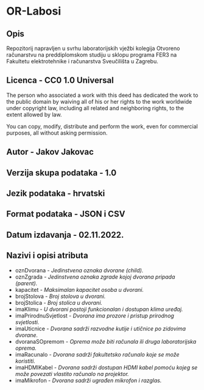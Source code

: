 # OR-Labosi

## Opis
Repozitorij napravljen u svrhu laboratorijskih vježbi kolegija Otvoreno računarstvu na preddiplomskom studiju u sklopu programa FER3 na Fakultetu elektrotehnike i računarstva Sveučilišta u Zagrebu.

## Licenca - CC0 1.0 Universal
The person who associated a work with this deed has dedicated the work to the public domain by waiving all of his or her rights to the work worldwide under copyright law, including all related and neighboring rights, to the extent allowed by law.

You can copy, modify, distribute and perform the work, even for commercial purposes, all without asking permission.

## Autor - Jakov Jakovac

## Verzija skupa podataka - 1.0

## Jezik podataka - hrvatski

## Format podataka - JSON i CSV

## Datum izdavanja - 02.11.2022.

## Nazivi i opisi atributa
- oznDvorana - *Jedinstvena oznaka dvorane (child).*
- oznZgrada - *Jedinstvena oznaka zgrade kojoj dvorana pripada (parent).*
- kapacitet - *Maksimalan kapacitet osoba u dvorani.*
- brojStolova - *Broj stolova u dvorani.*
- brojStolica - *Broj stolica u dvorani.*
- imaKlimu - *U dvorani postoji funkcionalan i dostupan klima uređaj.*
- imaPrirodnuSvjetlost - *Dvorana ima prozore i pristup prirodnog svjetlosti.*
- imaUticnice - *Dvorana sadrži razvodne kutije i utičnice po zidovima dvorane.* 
- dvoranaSOpremom - *Oprema može biti računala ili druga laboratorijska oprema.*
- imaRacunalo - *Dvorana sadrži fakultetsko računalo koje se može koristiti.*
- imaHDMIKabel - *Dvorana sadrži dostupan HDMI kabel pomoću kojeg se može povezati vlastito računalo na projektor.*
- imaMikrofon - *Dvorana sadrži ugrađen mikrofon i razglas.*